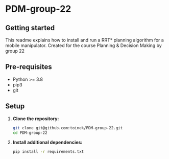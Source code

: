 # PDM-group-22

## Getting started
This readme explains how to install and run a RRT* planning algorithm for a mobile manipulator. Created for the course Planning & Decision Making by group 22

## Pre-requisites
+ Python >= 3.8
+ pip3
+ git

## Setup

1. **Clone the repository:**

    ```bash
    git clone git@github.com:toinek/PDM-group-22.git
    cd PDM-group-22
    ```

2. **Install additional dependencies:**

    ```bash
    pip install -r requirements.txt
    ```
